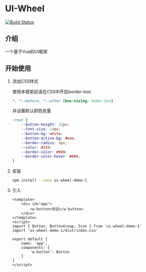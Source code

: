 # UI-Wheel

[![Build Status](https://travis-ci.org/GalenaHu/UI-Wheel.svg?branch=master)](https://travis-ci.org/GalenaHu/UI-Wheel)

## 介绍

一个基于Vue的UI框架

## 开始使用

1. 添加CSS样式

   使用本框架前请在CSS中开启border-box

   ```css
   *, *::before, *::after {box-sizing: boder-box}
   ```

   并设置默认颜色变量

   ```CSS
   :root {
       --button-height: 32px;
       --font-size: 14px;
       --button-bg: white;
       --button-active-bg: #eee;
       --border-radius: 4px;
       --color: #333;
       --border-color: #999;
       --border-color-hover: #666;
   }
   ```

2. 安装

   ```bash
   npm install --save ui-wheel-demo-1
   ```

3. 引入

   ```vue
   <template>
       <div id="app">
           <w-button>欢迎</w-button>
       </div>
   </template>
   <script>
   import { Button, ButtonGroup, Icon } from 'ui-wheel-demo-1'
   import 'ui-wheel-demo-1/dist/index.css'
   
   export default {
       name: 'app',
       components: {
           'w-button': Button
       }
   }
   </script>
   ```

   